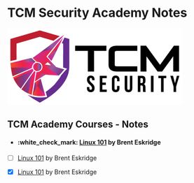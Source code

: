 # TCM Security Academy Notes

![academy.tcm-sec.com - © TCM Security](.gitbook/assets/tcmsecuritycovermid.png)

## TCM Academy Courses - Notes

* #### :white\_check\_mark: [Linux 101](linux-101/) by Brent Eskridge

- [ ] [Linux 101](linux-101/) by Brent Eskridge
- [x] [Linux 101](linux-101/) by Brent Eskridge

